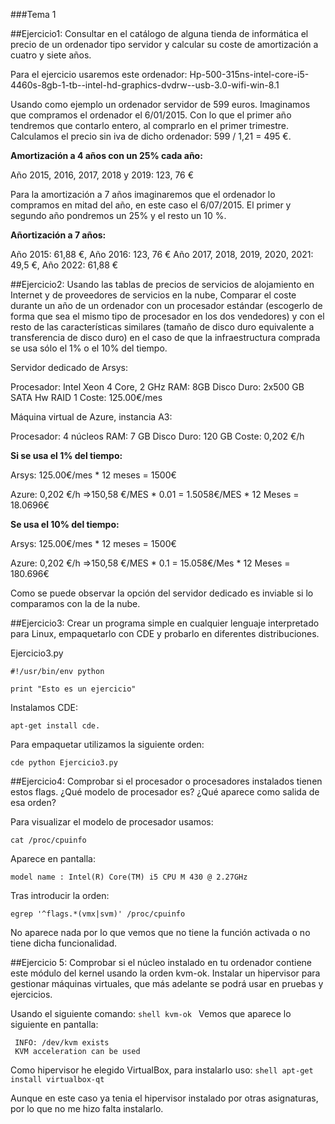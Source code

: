 ###Tema 1

##Ejercicio1: Consultar en el catálogo de alguna tienda de informática el precio de un ordenador tipo servidor y calcular su coste de amortización a cuatro y siete años.

Para el ejercicio usaremos este ordenador: Hp-500-315ns-intel-core-i5-4460s-8gb-1-tb--intel-hd-graphics-dvdrw--usb-3.0-wifi-win-8.1

Usando como ejemplo un ordenador servidor de 599 euros. Imaginamos que compramos el ordenador el 6/01/2015. Con lo que el primer año tendremos que contarlo entero, al comprarlo en el primer trimestre. Calculamos el precio sin iva de dicho ordenador: 599 / 1,21 = 495 €.

**Amortización a 4 años con un 25% cada año:**

Año 2015, 2016, 2017, 2018 y 2019: 123, 76 €

Para la amortización a 7 años imaginaremos que el ordenador lo compramos en mitad del año, en este caso el 6/07/2015. El primer y segundo año pondremos un 25% y el resto un 10 %.

**Añortización a 7 años:**

Año 2015: 61,88 €, Año 2016: 123, 76 € Año 2017, 2018, 2019, 2020, 2021: 49,5 €, Año 2022: 61,88 €

##Ejercicio2: Usando las tablas de precios de servicios de alojamiento en Internet y de proveedores de servicios en la nube, Comparar el coste durante un año de un ordenador con un procesador estándar (escogerlo de forma que sea el mismo tipo de procesador en los dos vendedores) y con el resto de las características similares (tamaño de disco duro equivalente a transferencia de disco duro) en el caso de que la infraestructura comprada se usa sólo el 1% o el 10% del tiempo.

Servidor dedicado de Arsys:

Procesador: Intel Xeon 4 Core, 2 GHz
RAM: 8GB
Disco Duro: 2x500 GB SATA Hw RAID 1
Coste: 125.00€/mes

Máquina virtual de Azure, instancia A3:

Procesador: 4 núcleos
RAM: 7 GB
Disco Duro: 120 GB
Coste: 0,202 €/h

**Si se usa el 1% del tiempo:**

Arsys: 125.00€/mes * 12 meses = 1500€

Azure: 0,202 €/h =>150,58 €/MES * 0.01 = 1.5058€/MES * 12 Meses = 18.0696€

**Se usa el 10% del tiempo:**

Arsys: 125.00€/mes * 12 meses = 1500€

Azure: 0,202 €/h =>150,58 €/MES * 0.1 = 15.058€/Mes * 12 Meses = 180.696€

Como se puede observar la opción del servidor dedicado es inviable si lo comparamos con la de la nube.

##Ejercicio3: Crear un programa simple en cualquier lenguaje interpretado para Linux, empaquetarlo con CDE y probarlo en diferentes distribuciones.

Ejercicio3.py

```shell
#!/usr/bin/env python

print "Esto es un ejercicio"
```

Instalamos CDE: 
```shell 
apt-get install cde.
```

Para empaquetar utilizamos la siguiente orden: 
```shell 
cde python Ejercicio3.py 

```

##Ejercicio4: Comprobar si el procesador o procesadores instalados tienen estos flags. ¿Qué modelo de procesador es? ¿Qué aparece como salida de esa orden?

Para visualizar el modelo de procesador usamos:
```shell
cat /proc/cpuinfo
```

Aparece en pantalla: 
```shell
model name : Intel(R) Core(TM) i5 CPU M 430 @ 2.27GHz
```

Tras introducir la orden:
```shell
egrep '^flags.*(vmx|svm)' /proc/cpuinfo
```

No aparece nada por lo que vemos que no tiene la función activada o no tiene dicha funcionalidad.

##Ejercicio 5: Comprobar si el núcleo instalado en tu ordenador contiene este módulo del kernel usando la orden kvm-ok. Instalar un hipervisor para gestionar máquinas virtuales, que más adelante se podrá usar en pruebas y ejercicios.

Usando el siguiente comando: ```shell kvm-ok ``` Vemos que aparece lo siguiente en pantalla:
```shell
 INFO: /dev/kvm exists 
 KVM acceleration can be used
```

Como hipervisor he elegido VirtualBox, para instalarlo uso: ```shell apt-get install virtualbox-qt ```

Aunque en este caso ya tenia el hipervisor instalado por otras asignaturas, por lo que no me hizo falta instalarlo.
